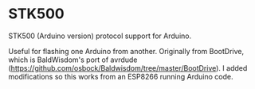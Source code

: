# STK500
STK500 (Arduino version) protocol support for Arduino.

Useful for flashing one Arduino from another.
Originally from BootDrive, which is BaldWisdom's port of avrdude (https://github.com/osbock/Baldwisdom/tree/master/BootDrive).  I added modifications so this works from an ESP8266 running Arduino code.
